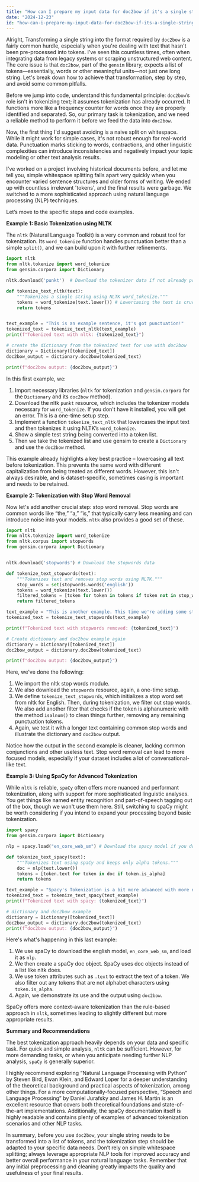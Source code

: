 ```yaml
---
title: "How can I prepare my input data for doc2bow if it's a single string instead of an array of unicode tokens?"
date: "2024-12-23"
id: "how-can-i-prepare-my-input-data-for-doc2bow-if-its-a-single-string-instead-of-an-array-of-unicode-tokens"
---
```


Alright,  Transforming a single string into the format required by `doc2bow` is a fairly common hurdle, especially when you're dealing with text that hasn't been pre-processed into tokens. I’ve seen this countless times, often when integrating data from legacy systems or scraping unstructured web content. The core issue is that `doc2bow`, part of the `gensim` library, expects a list of tokens—essentially, words or other meaningful units—not just one long string. Let's break down how to achieve that transformation, step by step, and avoid some common pitfalls.

Before we jump into code, understand this fundamental principle: `doc2bow`’s role isn't in tokenizing text; it assumes tokenization has already occurred. It functions more like a frequency counter for words once they are properly identified and separated. So, our primary task is tokenization, and we need a reliable method to perform it before we feed the data into `doc2bow`.

Now, the first thing I'd suggest avoiding is a naive split on whitespace. While it might work for simple cases, it's not robust enough for real-world data. Punctuation marks sticking to words, contractions, and other linguistic complexities can introduce inconsistencies and negatively impact your topic modeling or other text analysis results.

I've worked on a project involving historical documents before, and let me tell you, simple whitespace splitting falls apart very quickly when you encounter varied sentence structures and older forms of writing. We ended up with countless irrelevant 'tokens', and the final results were garbage. We switched to a more sophisticated approach using natural language processing (NLP) techniques.

Let’s move to the specific steps and code examples.

**Example 1: Basic Tokenization using NLTK**

The `nltk` (Natural Language Toolkit) is a very common and robust tool for tokenization. Its `word_tokenize` function handles punctuation better than a simple `split()`, and we can build upon it with further refinements.

```python
import nltk
from nltk.tokenize import word_tokenize
from gensim.corpora import Dictionary

nltk.download('punkt')  # Download the tokenizer data if not already present

def tokenize_text_nltk(text):
    """Tokenizes a single string using NLTK word_tokenize."""
    tokens = word_tokenize(text.lower()) # Lowercasing the text is crucial
    return tokens


text_example = "This is an example sentence, it's got punctuation!"
tokenized_text = tokenize_text_nltk(text_example)
print(f"Tokenized text with nltk: {tokenized_text}")

# create the dictionary from the tokenized text for use with doc2bow
dictionary = Dictionary([tokenized_text])
doc2bow_output = dictionary.doc2bow(tokenized_text)

print(f"doc2bow output: {doc2bow_output}")
```

In this first example, we:

1.  Import necessary libraries (`nltk` for tokenization and `gensim.corpora` for the `Dictionary` and its `doc2bow` method).
2.  Download the nltk `punkt` resource, which includes the tokenizer models necessary for `word_tokenize`. If you don't have it installed, you will get an error. This is a one-time setup step.
3.  Implement a function `tokenize_text_nltk` that lowercases the input text and then tokenizes it using NLTK’s `word_tokenize`.
4.  Show a simple test string being converted into a token list.
5.  Then we take the tokenized list and use gensim to create a `Dictionary` and use the `doc2bow` method.

This example already highlights a key best practice – lowercasing all text before tokenization. This prevents the same word with different capitalization from being treated as different words. However, this isn't always desirable, and is dataset-specific, sometimes casing is important and needs to be retained.

**Example 2: Tokenization with Stop Word Removal**

Now let's add another crucial step: stop word removal. Stop words are common words like “the,” “a,” “is,” that typically carry less meaning and can introduce noise into your models. `nltk` also provides a good set of these.

```python
import nltk
from nltk.tokenize import word_tokenize
from nltk.corpus import stopwords
from gensim.corpora import Dictionary


nltk.download('stopwords') # Download the stopwords data

def tokenize_text_stopwords(text):
    """Tokenizes text and removes stop words using NLTK."""
    stop_words = set(stopwords.words('english'))
    tokens = word_tokenize(text.lower())
    filtered_tokens = [token for token in tokens if token not in stop_words and token.isalnum()] # Additional filtering to remove any non-alphanumeric tokens
    return filtered_tokens

text_example = "This is another example. This time we're adding some stop words such as and, or, the, a and it's."
tokenized_text = tokenize_text_stopwords(text_example)

print(f"Tokenized text with stopwords removed: {tokenized_text}")

# Create dictionary and doc2bow example again
dictionary = Dictionary([tokenized_text])
doc2bow_output = dictionary.doc2bow(tokenized_text)

print(f"doc2bow output: {doc2bow_output}")
```

Here, we've done the following:

1.  We import the nltk stop words module.
2.  We also download the `stopwords` resource, again, a one-time setup.
3.  We define `tokenize_text_stopwords`, which initializes a stop word set from nltk for English. Then, during tokenization, we filter out stop words. We also add another filter that checks if the token is alphanumeric with the method `isalnum()` to clean things further, removing any remaining punctuation tokens.
4.  Again, we test it with a longer text containing common stop words and illustrate the dictionary and `doc2bow` output.

Notice how the output in the second example is cleaner, lacking common conjunctions and other useless text. Stop word removal can lead to more focused models, especially if your dataset includes a lot of conversational-like text.

**Example 3: Using SpaCy for Advanced Tokenization**

While `nltk` is reliable, `spaCy` often offers more nuanced and performant tokenization, along with support for more sophisticated linguistic analyses. You get things like named entity recognition and part-of-speech tagging out of the box, though we won't use them here. Still, switching to spaCy might be worth considering if you intend to expand your processing beyond basic tokenization.

```python
import spacy
from gensim.corpora import Dictionary

nlp = spacy.load("en_core_web_sm") # Download the spacy model if you don't already have it

def tokenize_text_spacy(text):
    """Tokenizes text using spaCy and keeps only alpha tokens."""
    doc = nlp(text.lower())
    tokens = [token.text for token in doc if token.is_alpha]
    return tokens

text_example = "Spacy's Tokenization is a bit more advanced with more nuances!"
tokenized_text = tokenize_text_spacy(text_example)
print(f"Tokenized text with spacy: {tokenized_text}")

# dictionary and doc2bow example
dictionary = Dictionary([tokenized_text])
doc2bow_output = dictionary.doc2bow(tokenized_text)
print(f"doc2bow output: {doc2bow_output}")

```

Here's what's happening in this last example:

1.  We use spaCy to download the english model, `en_core_web_sm`, and load it as `nlp`.
2.  We then create a spaCy doc object. SpaCy uses doc objects instead of a list like nltk does.
3.  We use token attributes such as `.text` to extract the text of a token. We also filter out any tokens that are not alphabet characters using `token.is_alpha`.
4.  Again, we demonstrate its use and the output using `doc2bow`.

SpaCy offers more context-aware tokenization than the rule-based approach in `nltk`, sometimes leading to slightly different but more appropriate results.

**Summary and Recommendations**

The best tokenization approach heavily depends on your data and specific task. For quick and simple analysis, `nltk` can be sufficient. However, for more demanding tasks, or when you anticipate needing further NLP analysis, `spaCy` is generally superior.

I highly recommend exploring “Natural Language Processing with Python” by Steven Bird, Ewan Klein, and Edward Loper for a deeper understanding of the theoretical background and practical aspects of tokenization, among other things. For a more computationally-focused perspective, “Speech and Language Processing” by Daniel Jurafsky and James H. Martin is an excellent resource that covers both theoretical foundations and state-of-the-art implementations. Additionally, the spaCy documentation itself is highly readable and contains plenty of examples of advanced tokenization scenarios and other NLP tasks.

In summary, before you use `doc2bow`, your single string needs to be transformed into a list of tokens, and the tokenization step should be adapted to your specific data needs. Don’t rely on simple whitespace splitting; always leverage appropriate NLP tools for improved accuracy and better overall performance in your natural language tasks. Remember that any initial preprocessing and cleaning greatly impacts the quality and usefulness of your final results.

